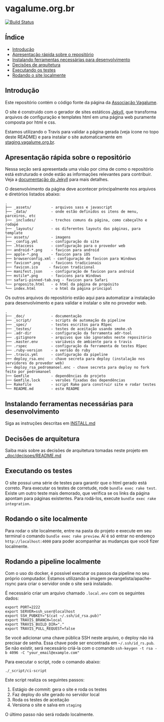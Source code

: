 # vagalume.org.br

[![Build Status](https://travis-ci.org/associacao-vagalume/vagalume.org.br.svg?branch=master)][travis]

## Índice

* [Introdução](#introdu%C3%A7%C3%A3o)
* [Apresentação rápida sobre o repositório](#apresenta%C3%A7%C3%A3o-r%C3%A1pida-sobre-o-reposit%C3%B3rio)
* [Instalando ferramentas necessárias para desenvolvimento](#instalando-ferramentas-necess%C3%A1rias-para-desenvolvimento)
* [Decisões de arquitetura](#decis%C3%B5es-de-arquitetura)
* [Executando os testes](#executando-os-testes)
* [Rodando o site localmente](#rodando-o-site-localmente)

## Introdução

Este repositório contém o código fonte da página da [Associação Vagalume][vagalume].

O site é construido com o gerador de sites estáticos
[Jekyll][jekyll], que transforma arquivos de configuração e
templates html em uma página web puramente composta por html e css.

Estamos utilizando o Travis para validar a página gerada (veja ícone no topo
deste README) e para instalar o site automaticamente em [staging.vagalume.org.br][staging].

## Apresentação rápida sobre o repositório

Nessa seção será apresentada uma visão por cima de como o repositório está
estruturado e onde estão as informações relevantes para contribuir. Veja a
[documentação do Jekyll][jekyll-doc] para mais detalhes.

O desenvolvimento da página deve acontecer principalmente nos arquivos e
diretórios listados abaixo:

    .
    ├── _assets/         - arquivos sass e javascript
    ├── _data/           - onde estão definidos os itens de menu, parceiros, etc
    ├── _includes/       - trechos comuns da página, como cabeçalho e rodapé
    ├── _layouts/        - os diferentes layouts das páginas, para template
    ├── assets/          - imagens
    ├── _config.yml      - configuração do site
    ├── .htaccess        - configuração para o provedor web
    ├── android-*.png    - favicon para android
    ├── apple-*.png      - favicon para iOS
    ├── browserconfig.xml - configuração de favicon para Windows
    ├── favicon*.png     - favicons tradicionais
    ├── favicon.ico     - favicon tradicional
    ├── manifest.json    - configuração de favicon para android
    ├── mstile*.png      - favicons para Windows
    ├── safari-pinned-tab.svg - favicon para Safari
    └── proposito.html   - o html da página de propósito
    └── index.html       - o html da página principal

Os outros arquivos do repositório estão aqui para automatizar a instalação
para desenvolvimento e para validar e instalar o site no provedor web.

    .
    ├── _doc/            - documentação
    ├── _script/         - scripts de automação da pipeline
    ├── _spec/           - testes escritos para RSpec
    ├── _testes/         - testes de aceitação usando smoke.sh
    ├── .adr-dir         - configuração da ferramenta adr-tool
    ├── .gitignore       - arquivos que são ignorados neste repositório
    ├── .master.env      - variáveis de ambiente para o travis
    ├── .rspec           - configuração da ferramenta de testes RSpec
    ├── .ruby-version    - a versão do ruby
    ├── .travis.yml      - configuração da pipeline
    ├── deploy_rsa.enc   - chave secreta para deploy (instalação nos servidores do provedor web)
    ├── deploy_rsa_pedromanoel.enc - chave secreta para deploy no fork feito por pedromanoel
    ├── Gemfile          - dependências do projeto
    ├── Gemfile.lock     - versões fixadas das dependências
    ├── Rakefile         - script Rake para construir site e rodar testes
    └── README.md        - este README

## Instalando ferramentas necessárias para desenvolvimento

Siga as instruções descritas em [INSTALL.md](INSTALL.md)

## Decisões de arquitetura

Saiba mais sobre as decisões de arquitetura tomadas neste projeto em [_doc/decisoes/README.md](_doc/decisoes/README.md)

## Executando os testes

O site possui uma série de testes para garantir que o html gerado está correto.
Para executar os testes de corretude, rode `bundle exec rake test`. Existe um
outro teste mais demorado, que verifica se os links da página apontam para
páginas existentes. Para rodá-los, execute `bundle exec rake integration`.

## Rodando o site localmente

Para rodar o site localmente, entre na pasta do projeto e execute em seu
terminal o comando `bundle exec rake preview`. Aí é só entrar no endereço
`http://localhost:4000` para poder acompanhar as mudanças que você fizer
localmente.

## Rodando a pipeline localmente

Com o uso do docker, é possível executar os passos da pipeline no seu próprio
computador. Estamos utilizando a imagem pevangelista/apache-rsync para criar
o servidor onde o site será instalado.

É necessário criar um arquivo chamado `.local.env` com os seguintes dados:

    export PORT=2222
    export SERVER=ssh_user@localhost
    export SSH_PUBKEY="$(cat ~/.ssh/id_rsa.pub)"
    export TRAVIS_BRANCH=local
    export TRAVIS_BUILD_DIR="."
    export TRAVIS_PULL_REQUEST=false

Se você adicionar uma chave pública SSH neste arquivo, o deploy não irá precisar
de senha. Essa chave pode ser encontrada em `~/.ssh/id_rs.pub`. Se não existir,
será necessário criá-la com o comando
`ssh-keygen -t rsa -b 4096 -C "your_email@example.com"`

Para executar o script, rode o comando abaixo:

    ./_script/ci-script

Este script realiza os seguintes passos:

1. Estágio de commit: gera o site e roda os testes
2. Faz deploy do site gerado no servidor local
3. Roda os testes de aceitação
4. Versiona o site e salva em `staging`

O último passo não será rodado localmente.

[chruby]: https://github.com/postmodern/chruby
[jekyll]: https://jekyllrb.com
[jekyll-doc]: http://jekyll-brasil.github.io/
[rbenv]: https://github.com/rbenv/rbenv
[rvm]: https://rvm.io
[staging]: https://www.staging.vagalume.org.br
[travis]: https://travis-ci.org/associacao-vagalume/vagalume.org.br
[vagalume]: https://www.vagalume.org.br
